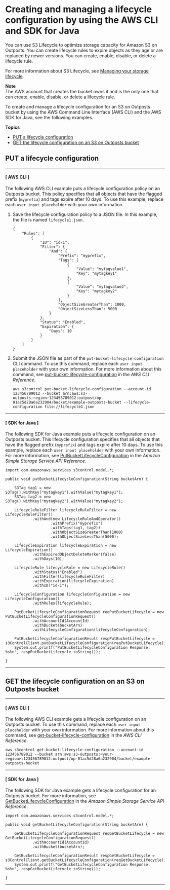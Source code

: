 # Creating and managing a lifecycle configuration by using the AWS CLI and SDK for Java<a name="S3OutpostsLifecycleCLIJava"></a>

You can use S3 Lifecycle to optimize storage capacity for Amazon S3 on Outposts\. You can create lifecycle rules to expire objects as they age or are replaced by newer versions\. You can create, enable, disable, or delete a lifecycle rule\.

For more information about S3 Lifecycle, see [Managing your storage lifecycle](object-lifecycle-mgmt.md)\.

**Note**  
The AWS account that creates the bucket owns it and is the only one that can create, enable, disable, or delete a lifecycle rule\.

To create and manage a lifecycle configuration for an S3 on Outposts bucket by using the AWS Command Line Interface \(AWS CLI\) and the AWS SDK for Java, see the following examples\.

**Topics**
+ [PUT a lifecycle configuration](#S3OutpostsPutBucketLifecycleConfiguration)
+ [GET the lifecycle configuration on an S3 on Outposts bucket](#S3OutpostsGetBucketLifecycleConfiguration)

## PUT a lifecycle configuration<a name="S3OutpostsPutBucketLifecycleConfiguration"></a>

------
#### [ AWS CLI ]

The following AWS CLI example puts a lifecycle configuration policy on an Outposts bucket\. This policy specifies that all objects that have the flagged prefix \(`myprefix`\) and tags expire after 10 days\. To use this example, replace each `user input placeholder` with your own information\.

1. Save the lifecycle configuration policy to a JSON file\. In this example, the file is named `lifecycle1.json`\.

   ```
   {
       "Rules": [
           {
               "ID": "id-1",
               "Filter": {
                   "And": {
                       "Prefix": "myprefix", 
                       "Tags": [
                           {
                               "Value": "mytagvalue1", 
                               "Key": "mytagkey1"
                           }, 
                           {
                               "Value": "mytagvalue2", 
                               "Key": "mytagkey2"
                           }
                       ],
                       "ObjectSizeGreaterThan": 1000,
                       "ObjectSizeLessThan": 5000
                   }
               }, 
               "Status": "Enabled", 
               "Expiration": {
                   "Days": 10
               }
           }
       ]
   }
   ```

1. Submit the JSON file as part of the `put-bucket-lifecycle-configuration` CLI command\. To use this command, replace each `user input placeholder` with your own information\. For more information about this command, see [put\-bucket\-lifecycle\-configuration](https://awscli.amazonaws.com/v2/documentation/api/latest/reference/s3control/put-bucket-lifecycle-configuration.html) in the *AWS CLI Reference*\.

   ```
   aws s3control put-bucket-lifecycle-configuration --account-id 123456789012 --bucket arn:aws:s3-outposts:region:123456789012:outpost/op-01ac5d28a6a232904/bucket/example-outposts-bucket --lifecycle-configuration file://lifecycle1.json
   ```

------
#### [ SDK for Java ]

The following SDK for Java example puts a lifecycle configuration on an Outposts bucket\. This lifecycle configuration specifies that all objects that have the flagged prefix \(`myprefix`\) and tags expire after 10 days\. To use this example, replace each `user input placeholder` with your own information\. For more information, see [PutBucketLifecycleConfiguration](https://docs.aws.amazon.com/AmazonS3/latest/API/API_control_PutBucketLifecycleConfiguration.html) in the *Amazon Simple Storage Service API Reference*\.

```
import com.amazonaws.services.s3control.model.*;

public void putBucketLifecycleConfiguration(String bucketArn) {

    S3Tag tag1 = new S3Tag().withKey("mytagkey1").withValue("mytagkey1");
    S3Tag tag2 = new S3Tag().withKey("mytagkey2").withValue("mytagkey2");

    LifecycleRuleFilter lifecycleRuleFilter = new LifecycleRuleFilter()
            .withAnd(new LifecycleRuleAndOperator()
                    .withPrefix("myprefix")
                    .withTags(tag1, tag2))
                    .withObjectSizeGreaterThan(1000)
                    .withObjectSizeLessThan(5000);

    LifecycleExpiration lifecycleExpiration = new LifecycleExpiration()
            .withExpiredObjectDeleteMarker(false)
            .withDays(10);

    LifecycleRule lifecycleRule = new LifecycleRule()
            .withStatus("Enabled")
            .withFilter(lifecycleRuleFilter)
            .withExpiration(lifecycleExpiration)
            .withID("id-1");

    LifecycleConfiguration lifecycleConfiguration = new LifecycleConfiguration()
            .withRules(lifecycleRule);

    PutBucketLifecycleConfigurationRequest reqPutBucketLifecycle = new PutBucketLifecycleConfigurationRequest()
            .withAccountId(AccountId)
            .withBucket(bucketArn)
            .withLifecycleConfiguration(lifecycleConfiguration);

    PutBucketLifecycleConfigurationResult respPutBucketLifecycle = s3ControlClient.putBucketLifecycleConfiguration(reqPutBucketLifecycle);
    System.out.printf("PutBucketLifecycleConfiguration Response: %s%n", respPutBucketLifecycle.toString());

}
```

------

## GET the lifecycle configuration on an S3 on Outposts bucket<a name="S3OutpostsGetBucketLifecycleConfiguration"></a>

------
#### [ AWS CLI ]

The following AWS CLI example gets a lifecycle configuration on an Outposts bucket\. To use this command, replace each `user input placeholder` with your own information\. For more information about this command, see [get\-bucket\-lifecycle\-configuration](https://awscli.amazonaws.com/v2/documentation/api/latest/reference/s3control/get-bucket-lifecycle-configuration.html) in the *AWS CLI Reference*\.

```
aws s3control get-bucket-lifecycle-configuration --account-id 123456789012 --bucket arn:aws:s3-outposts:<your-region>:123456789012:outpost/op-01ac5d28a6a232904/bucket/example-outposts-bucket
```

------
#### [ SDK for Java ]

The following SDK for Java example gets a lifecycle configuration for an Outposts bucket\. For more information, see [GetBucketLifecycleConfiguration](https://docs.aws.amazon.com/AmazonS3/latest/API/API_control_GetBucketLifecycleConfiguration.html) in the *Amazon Simple Storage Service API Reference*\.

```
import com.amazonaws.services.s3control.model.*;

public void getBucketLifecycleConfiguration(String bucketArn) {

    GetBucketLifecycleConfigurationRequest reqGetBucketLifecycle = new GetBucketLifecycleConfigurationRequest()
            .withAccountId(AccountId)
            .withBucket(bucketArn);

    GetBucketLifecycleConfigurationResult respGetBucketLifecycle = s3ControlClient.getBucketLifecycleConfiguration(reqGetBucketLifecycle);
    System.out.printf("GetBucketLifecycleConfiguration Response: %s%n", respGetBucketLifecycle.toString());

}
```

------